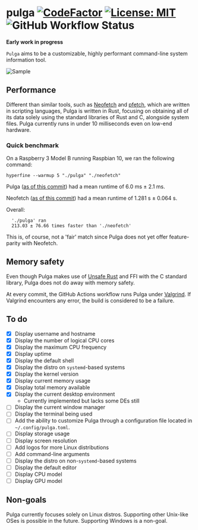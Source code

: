 # pulga [![CodeFactor](https://www.codefactor.io/repository/github/carmesim/pulga/badge)](https://www.codefactor.io/repository/github/carmesim/pulga) [![License: MIT](https://img.shields.io/badge/License-MIT-yellow.svg)](https://opensource.org/licenses/MIT) ![GitHub Workflow Status](https://img.shields.io/github/workflow/status/carmesim/pulga/BuildAndValgrind)

**Early work in progress**

`Pulga` aims to be a customizable, highly performant command-line system information tool.

![Sample](https://user-images.githubusercontent.com/36349314/103319031-1f002480-4a0f-11eb-96bd-e4bdaa16d853.png)

## Performance

Different than similar tools, such as [Neofetch](https://github.com/dylanaraps/neofetch) and [pfetch](https://github.com/dylanaraps/pfetch), which are written in scripting languages, Pulga is written in Rust, focusing on obtaining all of its data solely using the standard libraries of Rust and C, alongside system files. Pulga currently runs in under 10 milliseconds even on low-end hardware.

### Quick benchmark

On a Raspberry 3 Model B running Raspbian 10, we ran the following command:

```shell
hyperfine --warmup 5 "./pulga" "./neofetch"
```

Pulga ([as of this commit](https://github.com/carmesim/pulga/commit/b82da05bf886ae6e87131c63a89da94a3b19edd8)) had a mean runtime of 6.0 ms ± 2.1 ms.

Neofetch ([as of this commit](https://github.com/dylanaraps/neofetch/commit/6dd85d67fc0d4ede9248f2df31b2cd554cca6c2f)) had a mean runtime of 1.281 s ± 0.064 s.

Overall:
```
  './pulga' ran
  213.03 ± 76.66 times faster than './neofetch'
```

This is, of course, not a 'fair' match since Pulga does not yet offer feature-parity with Neofetch.

## Memory safety

Even though Pulga makes use of [Unsafe Rust](https://doc.rust-lang.org/book/ch19-01-unsafe-rust.html) and FFI with the C standard library, Pulga does not do away with memory safety.

At every commit, the GitHub Actions workflow runs Pulga under [Valgrind](https://valgrind.org/). If Valgrind encounters any error, the build is considered to be a failure.

## To do

- [x] Display username and hostname
- [x] Display the number of logical CPU cores
- [x] Display the maximum CPU frequency
- [x] Display uptime
- [x] Display the default shell
- [x] Display the distro on `systemd`-based systems
- [x] Display the kernel version
- [x] Display current memory usage
- [x] Display total memory available
- [x] Display the current desktop environment
  * Currently implemented but lacks some DEs still
- [ ] Display the current window manager
- [ ] Display the terminal being used
- [ ] Add the ability to customize Pulga through a configuration file located in `~/.config/pulga.toml`.
- [ ] Display storage usage
- [ ] Display screen resolution
- [ ] Add logos for more Linux distributions
- [ ] Add command-line arguments
- [ ] Display the distro on non-`systemd`-based systems
- [ ] Display the default editor
- [ ] Display CPU model
- [ ] Display GPU model

## Non-goals

Pulga currently focuses solely on Linux distros. Supporting other Unix-like OSes is possible in the future. Supporting Windows is a non-goal.